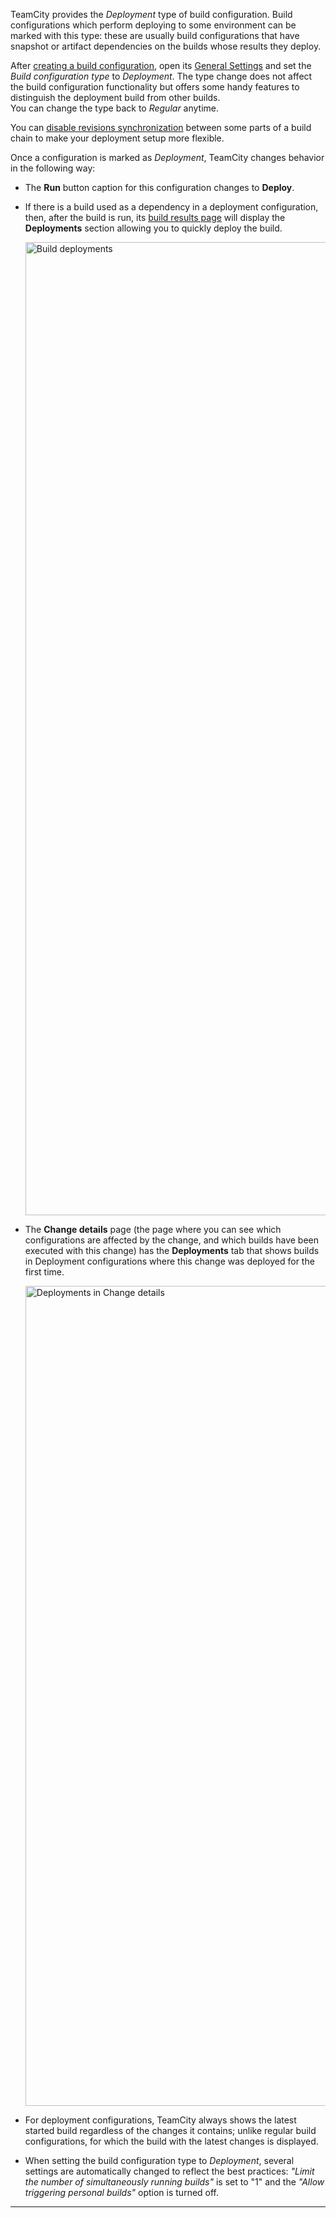 [//]: # (title: Deployment Build Configuration)
[//]: # (auxiliary-id: Deployment Build Configuration)

TeamCity provides the _Deployment_ type of build configuration. Build configurations which perform deploying to some environment can be marked with this type: these are usually build configurations that have snapshot or artifact dependencies on the builds whose results they deploy.

After [creating a build configuration](creating-and-editing-build-configurations.md), open its [General Settings](configuring-general-settings.md) and set the _Build configuration type_ to _Deployment_. The type change does not affect the build configuration functionality but offers some handy features to distinguish the deployment build from other builds.   
You can change the type back to _Regular_ anytime.

<tip>

You can [disable revisions synchronization](build-chain.md#Disabling+Revisions+Synchronization+Between+Chain+Parts) between some parts of a build chain to make your deployment setup more flexible.

</tip>

Once a configuration is marked as _Deployment_, TeamCity changes behavior in the following way:
* The __Run__ button caption for this configuration changes to __Deploy__.
* If there is a build used as a dependency in a deployment configuration, then, after the build is run, its [build results page](working-with-build-results.md) will display the __Deployments__ section allowing you to quickly deploy the build.   

   <img src="Deployments.png" alt="Build deployments" width="1557"/>

* The __Change details__ page (the page where you can see which configurations are affected by the change, and which builds have been executed with this change) has the __Deployments__ tab that shows builds in Deployment configurations where this change was deployed for the first time.   
   
   <img src="ChangeDetails.png" alt="Deployments in Change details" width="1312"/>
   
* For deployment configurations, TeamCity always shows the latest started build regardless of the changes it contains; unlike regular build configurations, for which the build with the latest changes is displayed.
* When setting the build configuration type to _Deployment_, several settings are automatically changed to reflect the best practices: _"Limit the number of simultaneously running builds"_ is set to "1" and the _"Allow triggering personal builds"_ option is turned off.

__ __